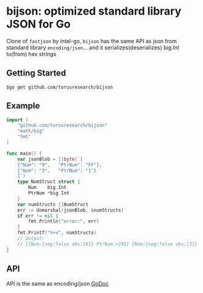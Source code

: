 # bijson: optimized standard library JSON for Go

Clone of `fastjson` by intel-go, `bijson` has the same API as json from standard library `encoding/json`... and it serializes(deserializes) big.Int to(from) hex strings

## Getting Started
```
$go get github.com/torusresearch/bijson
```


## Example
```Go
import (
    "github.com/torusresearch/bijson"
    "math/big"
    "fmt"
)

func main() {
	var jsonBlob = []byte(`[
	{"Num": "9",   "PtrNum": "FF"},
	{"Num": "3",   "PtrNum": "1"}
    ]`)
	type NumStruct struct {
		Num    big.Int
		PtrNum *big.Int
	}
	var numStructs []NumStruct
	err := Unmarshal(jsonBlob, &numStructs)
	if err != nil {
		fmt.Println("error:", err)
	}
	fmt.Printf("%+v", numStructs)
	// Output:
	// [{Num:{neg:false abs:[9]} PtrNum:+255} {Num:{neg:false abs:[3]} PtrNum:+1}]
}
```
## API
API is the same as encoding/json
[GoDoc](https://golang.org/pkg/encoding/json/#Unmarshal)
